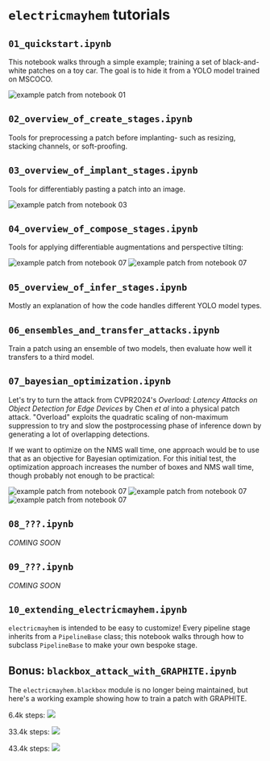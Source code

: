 # `electricmayhem` tutorials


## `01_quickstart.ipynb`

This notebook walks through a simple example; training a set of black-and-white patches on a toy car. The goal is to hide it from a YOLO model trained on MSCOCO.

![example patch from notebook 01](docs/notebook_01_example.png)

## `02_overview_of_create_stages.ipynb` 

Tools for preprocessing a patch before implanting- such as resizing, stacking channels, or soft-proofing.

## `03_overview_of_implant_stages.ipynb`

Tools for differentiably pasting a patch into an image.

![example patch from notebook 03](docs/implant_example.png)

## `04_overview_of_compose_stages.ipynb`

Tools for applying differentiable augmentations and perspective tilting:

![example patch from notebook 07](docs/notebook_04_aug_example.png)
![example patch from notebook 07](docs/notebook_04_tilt_example.png)

## `05_overview_of_infer_stages.ipynb`

Mostly an explanation of how the code handles different YOLO model types.

## `06_ensembles_and_transfer_attacks.ipynb`

Train a patch using an ensemble of two models, then evaluate how well it transfers to a third model.

## `07_bayesian_optimization.ipynb`

Let's try to turn the attack from CVPR2024's *Overload: Latency Attacks on Object Detection for Edge Devices* by Chen *et al* into a physical patch attack. "Overload" exploits the quadratic scaling of non-maximum suppression to try and slow the postprocessing phase of inference down by generating a lot of overlapping detections.

If we want to optimize on the NMS wall time, one approach would be to use that as an objective for Bayesian optimization. For this initial test, the optimization approach increases the number of boxes and NMS wall time, though probably not enough to be practical:

![example patch from notebook 07](docs/notebook_07_boxcount.png)
![example patch from notebook 07](docs/notebook_07_nms_time.png)
![example patch from notebook 07](docs/notebook_07_latency_attack_image.png)

## `08_???.ipynb`

*COMING SOON*

## `09_???.ipynb`

*COMING SOON*

## `10_extending_electricmayhem.ipynb`

`electricmayhem` is intended to be easy to customize! Every pipeline stage inherits from a `PipelineBase` class; this notebook walks through how to subclass `PipelineBase` to make your own bespoke stage.


## Bonus: `blackbox_attack_with_GRAPHITE.ipynb`

The `electricmayhem.blackbox` module is no longer being maintained, but here's a working example showing how to train a patch with GRAPHITE.

6.4k steps:
![](docs/blackbox_6460_steps.png)

33.4k steps:
![](docs/blackbox_33440_steps.png)

43.4k steps:
![](docs/blackbox_43430_steps.png)


